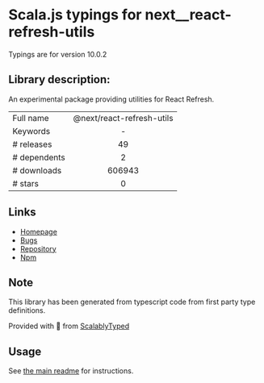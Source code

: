 
# Scala.js typings for next__react-refresh-utils

Typings are for version 10.0.2

## Library description:
An experimental package providing utilities for React Refresh.

|                    |                 |
| ------------------ | :-------------: |
| Full name          | @next/react-refresh-utils |
| Keywords           | - |
| # releases         | 49 |
| # dependents       | 2 |
| # downloads        | 606943 |
| # stars            | 0 |

## Links
- [Homepage](https://github.com/zeit/next.js#readme)
- [Bugs](https://github.com/zeit/next.js/issues)
- [Repository](https://github.com/zeit/next.js)
- [Npm](https://www.npmjs.com/package/%40next%2Freact-refresh-utils)
    


## Note
This library has been generated from typescript code from first party type definitions.

Provided with :purple_heart: from [ScalablyTyped](https://github.com/oyvindberg/ScalablyTyped)

## Usage
See [the main readme](../../readme.md) for instructions.



